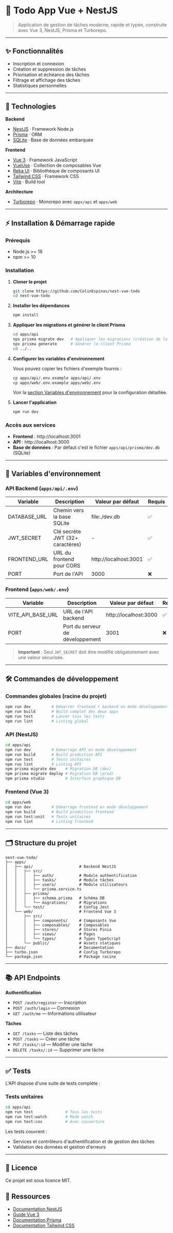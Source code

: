 # 📝 Todo App Vue + NestJS

> Application de gestion de tâches moderne, rapide et typée, construite avec Vue 3, NestJS, Prisma et Turborepo.

---

## ✨ Fonctionnalités

- Inscription et connexion
- Création et suppression de tâches
- Priorisation et échéance des tâches
- Filtrage et affichage des tâches
- Statistiques personnelles

---

## 🚀 Technologies

**Backend**

- [NestJS](https://nestjs.com/) · Framework Node.js
- [Prisma](https://prisma.io/) · ORM
- [SQLite](https://www.sqlite.org/) · Base de données embarquée

**Frontend**

- [Vue 3](https://vuejs.org/) · Framework JavaScript
- [VueUse](https://vueuse.org/) · Collection de composables Vue
- [Reka UI](https://reka-ui.com/) · Bibliothèque de composants UI
- [Tailwind CSS](https://tailwindcss.com/) · Framework CSS
- [Vite](https://vitejs.dev/) · Build tool

**Architecture**

- [Turborepo](https://turbo.build/) · Monorepo avec `apps/api` et `apps/web`

---

## ⚡️ Installation & Démarrage rapide

### Prérequis

- Node.js >= 18
- npm >= 10

### Installation

1. **Cloner le projet**

   ```bash
   git clone https://github.com/ColinEspinas/nest-vue-todo
   cd nest-vue-todo
   ```

2. **Installer les dépendances**

   ```bash
   npm install
   ```

3. **Appliquer les migrations et générer le client Prisma**

   ```bash
   cd apps/api
   npx prisma migrate dev   # Appliquer les migrations (création de la base)
   npx prisma generate      # Générer le client Prisma
   cd ../..
   ```

4. **Configurer les variables d'environnement**

   Vous pouvez copier les fichiers d'exemple fournis :

   ```bash
   cp apps/api/.env.example apps/api/.env
   cp apps/web/.env.example apps/web/.env
   ```

   Voir la [section Variables d'environnement](#variables-denvironnement) pour la configuration détaillée.

5. **Lancer l'application**

   ```bash
   npm run dev
   ```

### Accès aux services

- **Frontend** : http://localhost:3001
- **API** : http://localhost:3000
- **Base de données** : Par défaut c'est le fichier `apps/api/prisma/dev.db` (SQLite)

---

## 🔑 Variables d'environnement

### API Backend (`apps/api/.env`)

| Variable     | Description                      | Valeur par défaut     | Requis |
| ------------ | -------------------------------- | --------------------- | ------ |
| DATABASE_URL | Chemin vers la base SQLite       | file:./dev.db         | ✅     |
| JWT_SECRET   | Clé secrète JWT (32+ caractères) | -                     | ✅     |
| FRONTEND_URL | URL du frontend pour CORS        | http://localhost:3001 | ✅     |
| PORT         | Port de l'API                    | 3000                  | ❌     |

### Frontend (`apps/web/.env`)

| Variable          | Description                      | Valeur par défaut     | Requis |
| ----------------- | -------------------------------- | --------------------- | ------ |
| VITE_API_BASE_URL | URL de l'API backend             | http://localhost:3000 | ✅     |
| PORT              | Port du serveur de développement | 3001                  | ❌     |

> **Important** : Seul `JWT_SECRET` doit être modifié obligatoirement avec une valeur sécurisée.

---

## 🛠️ Commandes de développement

### Commandes globales (racine du projet)

```bash
npm run dev         # Démarrer frontend + backend en mode développement
npm run build       # Build complet des deux apps
npm run test        # Lancer tous les tests
npm run lint        # Linting global
```

### API (NestJS)

```bash
cd apps/api
npm run dev         # Démarrage API en mode développement
npm run build       # Build production API
npm run test        # Tests unitaires
npm run lint        # Linting API
npm prisma migrate dev    # Migration DB (dev)
npm prisma migrate deploy # Migration DB (prod)
npm prisma studio         # Interface graphique DB
```

### Frontend (Vue 3)

```bash
cd apps/web
npm run dev         # Démarrage frontend en mode développement
npm run build       # Build production frontend
npm run test:unit   # Tests unitaires
npm run lint        # Linting frontend
```

---

## 🗂️ Structure du projet

```text
nest-vue-todo/
├── apps/
│   ├── api/                    # Backend NestJS
│   │   ├── src/
│   │   │   ├── auth/           # Module authentification
│   │   │   ├── tasks/          # Module tâches
│   │   │   ├── users/          # Module utilisateurs
│   │   │   └── prisma.service.ts
│   │   ├── prisma/
│   │   │   ├── schema.prisma   # Schéma DB
│   │   │   └── migrations/     # Migrations
│   │   └── test/               # Config Jest
│   └── web/                    # Frontend Vue 3
│       ├── src/
│       │   ├── components/     # Composants Vue
│       │   ├── composables/    # Composables
│       │   ├── stores/         # Stores Pinia
│       │   ├── views/          # Pages
│       │   └── types/          # Types TypeScript
│       └── public/             # Assets statiques
├── docs/                       # Documentation
├── turbo.json                  # Config Turborepo
└── package.json                # Package racine
```

---

## 📚 API Endpoints

**Authentification**

- `POST /auth/register` — Inscription
- `POST /auth/login` — Connexion
- `GET /auth/me` — Informations utilisateur

**Tâches**

- `GET /tasks` — Liste des tâches
- `POST /tasks` — Créer une tâche
- `PUT /tasks/:id` — Modifier une tâche
- `DELETE /tasks/:id` — Supprimer une tâche

---

## ✅ Tests

L'API dispose d'une suite de tests complète :

### Tests unitaires

```bash
cd apps/api
npm run test              # Tous les tests
npm run test:watch        # Mode watch
npm run test:cov          # Avec couverture
```

Les tests couvrent :

- Services et contrôleurs d'authentification et de gestion des tâches
- Validation des données et gestion d'erreurs

---

## 📝 Licence

Ce projet est sous licence MIT.

## 🔗 Ressources

- [Documentation NestJS](https://docs.nestjs.com/)
- [Guide Vue 3](https://vuejs.org/guide/)
- [Documentation Prisma](https://www.prisma.io/docs/)
- [Documentation Tailwind CSS](https://tailwindcss.com/docs)
